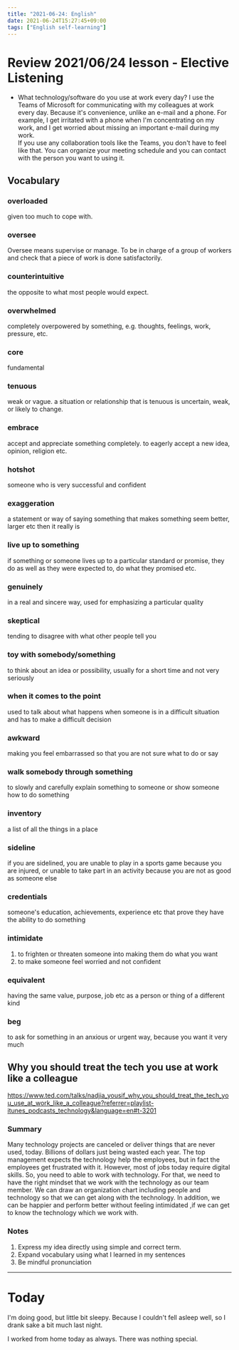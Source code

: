 ```yaml
---
title: "2021-06-24: English"
date: 2021-06-24T15:27:45+09:00
tags: ["English self-learning"]
---
```

# Review 2021/06/24 lesson - Elective Listening

* What technology/software do you use at work every day?
I use the Teams of Microsoft for communicating with my colleagues at work every day. Because it's convenience, unlike an e-mail and a phone.
For example, I get irritated with a phone when I'm concentrating on my work, and I get worried about missing an important e-mail during my work.  
If you use any collaboration tools like the Teams, you don't have to feel like that. You can organize your meeting schedule and you can contact with the person you want to using it.

## Vocabulary

### overloaded
given too much to cope with.

### oversee
Oversee means supervise or manage.
To be in charge of a group of workers and check that a piece of work is done satisfactorily.

### counterintuitive
the opposite to what most people would expect.

### overwhelmed
completely overpowered by something, e.g. thoughts, feelings, work, pressure, etc.

### core
fundamental

### tenuous
weak or vague.
a situation or relationship that is tenuous is uncertain, weak, or likely to change.

### embrace
accept and appreciate something completely.
to eagerly accept a new idea, opinion, religion etc.

### hotshot
someone who is very successful and confident

### exaggeration
a statement or way of saying something that makes something seem better, larger etc then it really is

### live up to something
if something or someone lives up to a particular standard or promise, they do as well as they were expected to, do what they promised etc.

### genuinely
in a real and sincere way, used for emphasizing a particular quality

### skeptical
tending to disagree with what other people tell you

### toy with somebody/something
to think about an idea or possibility, usually for a short time and not very seriously

### when it comes to the point
used to talk about what happens when someone is in a difficult situation and has to make a difficult decision

### awkward
making you feel embarrassed so that you are not sure what to do or say

### walk somebody through something
to slowly and carefully explain something to someone or show someone how to do something

### inventory
a list of all the things in a place

### sideline
if you are sidelined, you are unable to play in a sports game because you are injured, or unable to take part in an activity because you are not as good as someone else

### credentials
someone's education, achievements, experience etc that prove they have the ability to do something

### intimidate
1. to frighten or threaten someone into making them do what you want
2. to make someone feel worried and not confident

### equivalent
having the same value, purpose, job etc as a person or thing of a different kind

### beg
to ask for something in an anxious or urgent way, because you want it very much

## Why you should treat the tech you use at work like a colleague

https://www.ted.com/talks/nadjia_yousif_why_you_should_treat_the_tech_you_use_at_work_like_a_colleague?referrer=playlist-itunes_podcasts_technology&language=en#t-3201

### Summary

Many technology projects are canceled or deliver things that are never used, today. Billions of dollars just being wasted each year.
The top management expects the technology help the employees, but in fact the employees get frustrated with it.
However, most of jobs today require digital skills. So, you need to able to work with technology.
For that, we need to have the right mindset that we work with the technology as our team member.
We can draw an organization chart including people and technology so that we can get along with the technology.
In addition, we can be happier and perform better without feeling intimidated ,if we can get to know the technology which we work with.

### Notes
1. Express my idea directly using simple and correct term.
2. Expand vocabulary using what I learned in my sentences
3. Be mindful pronunciation

- - -

# Today

I'm doing good, but little bit sleepy.
Because I couldn't fell asleep well, so I drank sake a bit much last night.

I worked from home today as always.
There was nothing special.
